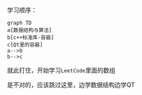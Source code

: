 学习顺序：

```mermaid
graph TD
a[数据结构与算法]
b[c++标准库-容器]
c[Qt里的容器]
a-->b
b-->c
```

就此打住，开始学习`LeetCode`里面的数组

是不对的，应该跳过这里，边学数据结构边学QT